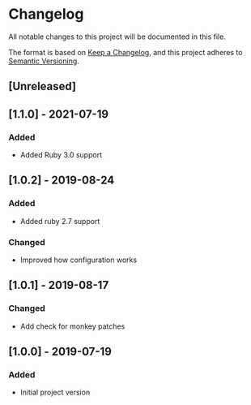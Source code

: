 # Changelog
All notable changes to this project will be documented in this file.

The format is based on [Keep a Changelog](https://keepachangelog.com/en/1.0.0/),
and this project adheres to [Semantic Versioning](https://semver.org/spec/v2.0.0.html).

## [Unreleased]

## [1.1.0] - 2021-07-19
### Added
- Added Ruby 3.0 support

## [1.0.2] - 2019-08-24
### Added
- Added ruby 2.7 support
### Changed
- Improved how configuration works

## [1.0.1] - 2019-08-17
### Changed
- Add check for monkey patches

## [1.0.0] - 2019-07-19
### Added
- Initial project version
